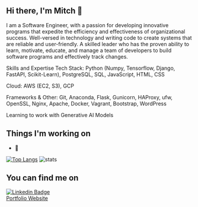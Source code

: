 ## Hi there, I'm Mitch 👋

I am a Software Engineer, with a passion for developing innovative programs that expedite the efficiency and effectiveness of organizational success. Well-versed in technology and writing code to create systems that are reliable and user-friendly. A skilled leader who has the proven ability to learn, motivate, educate, and manage a team of developers to build software programs and effectively track changes.

Skills and Expertise
Tech Stack: Python (Numpy, Tensorflow, Django, FastAPI, Scikit-Learn), PostgreSQL, SQL, JavaScript, HTML, CSS

Cloud: AWS (EC2, S3), GCP

Frameworks & Other: Git, Anaconda, Flask, Gunicorn, HAProxy, ufw, OpenSSL, Nginx, Apache, Docker, Vagrant, Bootstrap, WordPress

Learning to work with Generative AI Models

## Things I'm working on
- 🔭 

[![Top Langs](https://github-readme-stats.vercel.app/api/top-langs/?username=philipotieno&&show_icons=true&title_color=ffffff&icon_color=bb2acf&text_color=daf7dc&bg_color=151515)](https://github.com/philipotieno/github-readme-stats)
![stats](https://github-readme-stats.vercel.app/api?username=philipotieno&&show_icons=true&title_color=ffffff&icon_color=bb2acf&text_color=daf7dc&bg_color=151515)

## You can find me on
[![Linkedin Badge](https://img.shields.io/badge/-LinkedIn-blue?style=flat-square&logo=Linkedin&logoColor=white&link=https://www.linkedin.com/in/lucas-bittencourt/)](https://www.linkedin.com/in/philipotieno/)<br>
[Portfolio Website](https://philipotieno.github.io/)<br>
